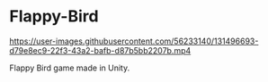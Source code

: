 # Flappy-Bird

https://user-images.githubusercontent.com/56233140/131496693-d79e8ec9-22f3-43a2-bafb-d87b5bb2207b.mp4

Flappy Bird game made in Unity.


